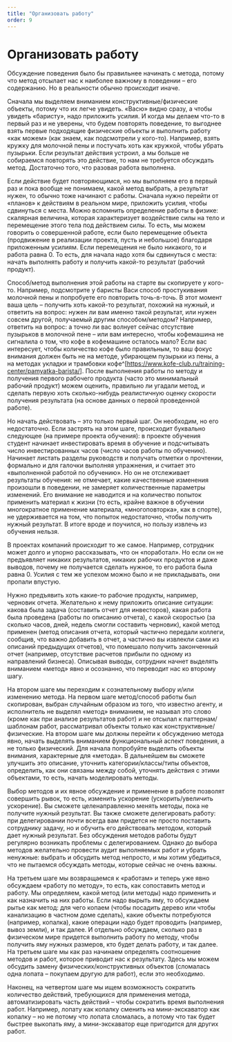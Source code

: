 ```yaml
---
title: "Организовать работу"
order: 9
---
```


# Организовать работу

Обсуждение поведения было бы правильнее начинать с метода, потому что метод отсылает нас к наиболее важному в поведении – его содержанию. Но в реальности обычно происходит иначе.

Сначала мы выделяем вниманием конструктивные/физические объекты, потому что их легче увидеть. «Васю» видно сразу, а чтобы увидеть «баристу», надо приложить усилия. И когда мы делаем что-то в первый раз и не уверены, что будем повторять поведение, то выгоднее взять первые подходящие физические объекты и выполнить работу «как можем» (как знаем, как подсмотрели у кого-то). Например, взять кружку для молочной пены и постучать хоть как кружкой, чтобы убрать пузырьки. Если результат действия устроил, а мы больше не собираемся повторять это действие, то нам не требуется обсуждать метод. Достаточно того, что разовая работа выполнена.

Если действие будет повторяющимся, но мы выполняем его в первый раз и пока вообще не понимаем, какой метод выбрать, а результат нужен, то обычно тоже начинают с работы. Сначала нужно перейти от «планов» к действиям в реальном мире, приложить усилия, чтобы сдвинуться с места. Можно вспомнить определение работы в физике: скалярная величина, которая характеризует воздействие силы на тело и перемещение этого тела под действием силы. То есть, мы можем говорить о совершенной работе, если было перемещение объекта (продвижение в реализации проекта, пусть и небольшое) благодаря приложенным усилиям. Если перемещения не было никакого, то и работа равна 0. То есть, для начала надо хотя бы сдвинуться с места: начать выполнять работу и получить какой-то результат (рабочий продукт).

Способ/метод выполнения этой работы на старте вы скопируете у кого-то. Например, подсмотрите у баристы Васи способ простукивания молочной пены и попробуете его повторить точь-в-точь. В этот момент ваша цель – получить хоть какой-то результат, похожий на нужный, и ответить на вопрос: нужен ли вам именно такой результат, или нужен совсем другой, получаемый другим способом/методом? Например, ответить на вопрос: а точно ли вас волнует сейчас отсутствие пузырьков в молочной пене – или вам интересно, чтобы кофемашина не сигналила о том, что кофе в кофемашине осталось мало? Если вас интересует, чтобы количество кофе было правильным, то ваш фокус внимания должен быть не на методе, убирающем пузырьки из пены, а на методах укладки и трамбовки кофе^[<https://www.kofe-club.ru/training-center/pamyatka-barista/>]. После выполнения работы по методу и получения первого рабочего продукта (часто это минимальный рабочий продукт) можем оценить, правильно ли угадали метод, и сделать первую хоть сколько-нибудь реалистичную оценку скорости получения результата (на основе данных о первой проведенной работе).

Но начать действовать – это только первый шаг. Он необходим, но его недостаточно. Если застрять на этом шаге, происходит буквально следующее (на примере проекта обучения): в проекте обучения студент начинает инвестировать время в обучение и подсчитывать число инвестированных часов (число часов работы по обучению). Начинает листать разделы руководств и получать отметки о прочтении, формально и для галочки выполняя упражнения, и считает это «выполненной работой по обучению». Но он не отслеживает результаты обучения: не отмечает, какие качественные изменения произошли в поведении, не замеряет количественные параметры изменений. Его внимание не наводится и на количество попыток применить материал к жизни (то есть, крайне важное в обучении многократное применение материала, «многоповторка», как в спорте), не удерживается на том, что попыток недостаточно, чтобы получить нужный результат. В итоге вроде и поучился, но пользу извлечь из обучения нельзя.

В проектах компаний происходит то же самое. Например, сотрудник может долго и упорно рассказывать, что он «поработал». Но если он не предъявляет никаких результатов, никаких рабочих продуктов и даже выводов, почему не получается сделать нужное, то его работа была равна 0. Усилия с тем же успехом можно было и не прикладывать, они пропали впустую.

Нужно предъявить хоть какие-то рабочие продукты, например, черновик отчета. Желательно к нему приложить описание ситуации: какова была задача (составить отчет для инвесторов), какая работа была проведена (работы по описанию отчета), с какой скоростью (за сколько часов, дней, недель смогли составить черновик), какой метод применен (метод описания отчета, который частично передали коллеги, сообщив, что важно добавить в отчет, а частично вы извлекли сами из описаний предыдущих отчетов), что помешало получить законченный отчет (например, отсутствие расчетов прибыли по одному из направлений бизнеса). Описывая выводы, сотрудник начнет выделять вниманием «метод» явно и осознанно, что переводит нас ко второму шагу.

На втором шаге мы переходим к сознательному выбору и/или изменению метода. На первом шаге метод/способ работы был скопирован, выбран случайным образом из того, что известно агенту, и исполнитель не выделял «метод» вниманием, не называл это слово (кроме как при анализе результатов работ) и не отсылал к паттернам/шаблонам работ, рассматривал объекты только как конструктивные/физические. На втором шаге мы должны перейти к обсуждению метода явно, начать выделять вниманием функциональный аспект поведения, а не только физический. Для начала попробуйте выделить объекты внимания, характерные для «метода». В дальнейшем вы сможете улучшить это описание, уточнить категории/классы/типы объектов, определить, как они связаны между собой, уточнять действия с этими объектами, то есть, начать моделировать методы.

Выбор методов и их явное обсуждение и применение в работе позволят совершить рывок, то есть, изменить ускорение (ускорить/увеличить ускорение). Вы сможете целенаправленно менять методы, пока не получите нужный результат. Вы также сможете делегировать работу: при делегировании почти всегда вам придется не просто поставить сотруднику задачу, но и обучить его действовать методом, который дает нужный результат. Без обсуждения методов работы будут регулярно возникать проблемы с делегированием. Однако до выбора методов желательно провести аудит выполняемых работ и убрать ненужные: выбрать и обсудить метод непросто, и мы хотим убедиться, что не пытаемся обсуждать методы, которые сейчас не очень важны.

На третьем шаге мы возвращаемся к «работам» и теперь уже явно обсуждаем «работу по методу», то есть, как сопоставить метод и работу. Мы определяем, какой метод (или методы) надо применить и как назначить на них работы. Если надо вырыть яму, то обсуждаем рытье как метод: для чего копаем (чтобы посадить дерево или чтобы канализацию в частном доме сделать), какие объекты потребуются (например, копалка), какие операции надо будет проводить (например, вывоз земли), и так далее. И отдельно обсуждаем, сколько раз в физическом мире придется выполнить работу по методу, чтобы получить яму нужных размеров, кто будет делать работу, и так далее. На третьем шаге мы как раз начинаем определять соотношение методов и работ, которое приводит нас к результату. Здесь мы можем обсудить замену физических/конструктивных объектов (сломалась одна лопата – покупаем другую для работ), если это необходимо.

Наконец, на четвертом шаге мы ищем возможность сократить количество действий, требующихся для применения метода, автоматизировать часть действий – чтобы сократить время выполнения работ. Например, лопату как копалку сменить на мини-экскаватор как копалку – но не потому что лопата сломалась, а потому что так будет быстрее выкопать яму, а мини-экскаватор еще пригодится для других работ.